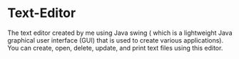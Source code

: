 # Text-Editor
The text editor created by me using Java swing ( which is a lightweight Java graphical user interface (GUI) that is used to create various applications). You can create, open, delete, update, and print text files using this editor. 
